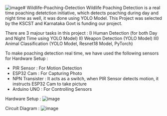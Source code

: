 ![image](https://github.com/user-attachments/assets/3dcfbc34-7b38-4bbf-9d09-95923cdfca57)# Wildlife-Poaching-Detection
Wildlife Poaching Detection is a real time poaching detetction initiative, which detects poaching during day and night time as well, it was done using YOLO Model. This Project was selected by the KSCST and Karnataka Govt is funding our project.

There are 3 majour tasks in this project : 
  I) Human Detection (for both Day and Night Time using YOLO Model)
 II) Weapon Detection (YOLO Model)
III) Animal Classification (YOLO Model, Resnet18 Model, PyTorch)

To make poaching detection real time, we have used the following sensors for Hardware Setup : 
 - PIR Sensor     : For Motion Detection
 - ESP32 Cam      : For Capturing Photo
 - NPN Transister : It acts as a switch, when PIR Sensor detects motion, it instructs ESP32 Cam to take picture
 - Arduino UNO    : For Controlling Sensors

Hardware Setup : 
![image](https://github.com/user-attachments/assets/8842d819-4d5f-4ed2-8ca9-20b899ad7a25)

Circuit Diagram : 
![image](https://github.com/user-attachments/assets/a7f8fe60-5a06-41c3-9be5-345d49a62290)



